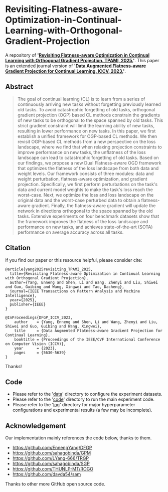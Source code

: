 # Revisiting-Flatness-aware-Optimization-in-Continual-Learning-with-Orthogonal-Gradient-Projection

A repository of **'[Revisiting Flatness-aware Optimization in Continual Learning with Orthogonal Gradient Projection. TPAMI, 2025.](https://ieeexplore.ieee.org/abstract/document/10874188)'**. This paper is an extended journal version of **'[Data Augmented Flatness-aware Gradient Projection for Continual Learning. ICCV, 2023.](https://openaccess.thecvf.com/content/ICCV2023/papers/Yang_Data_Augmented_Flatness-aware_Gradient_Projection_for_Continual_Learning_ICCV_2023_paper.pdf)'**.


## Abstract
> The goal of continual learning (CL) is to learn from a series of continuously arriving new tasks without forgetting previously learned old tasks. To avoid catastrophic forgetting of old tasks, orthogonal gradient projection (OGP) based CL methods constrain the gradients of new tasks to be orthogonal to the space spanned by old tasks. This strict gradient constraint will limit the learning ability of new tasks, resulting in lower performance on new tasks. In this paper, we first establish a unified framework for OGP-based CL methods. We then revisit OGP-based CL methods from a new perspective on the loss landscape, where we find that when relaxing projection constraints to improve performance on new tasks, the unflatness of the loss landscape can lead to catastrophic forgetting of old tasks. Based on our findings, we propose a new Dual Flatness-aware OGD framework that optimizes the flatness of the loss landscape from both data and weight levels. Our framework consists of three modules: data and weight perturbation, flatness-aware optimization, and gradient projection. Specifically, we first perform perturbations on the task's data and current model weights to make the task's loss reach the worst-case. Next, we optimize the loss and loss landscape on the original data and the worst-case perturbed data to obtain a flatness-aware gradient. Finally, the flatness-aware gradient will update the network in directions orthogonal to the space spanned by the old tasks. Extensive experiments on four benchmark datasets show that the framework improves the flatness of the loss landscape and performance on new tasks, and achieves state-of-the-art (SOTA) performance on average accuracy across all tasks.

## Citation
If you find our paper or this resource helpful, please consider cite:
```
@article{yang2025revisiting_TPAMI_2025,
  title={Revisiting Flatness-aware Optimization in Continual Learning with Orthogonal Gradient Projection},
  author={Yang, Enneng and Shen, Li and Wang, Zhenyi and Liu, Shiwei and Guo, Guibing and Wang, Xingwei and Tao, Dacheng},
  journal={IEEE Transactions on Pattern Analysis and Machine Intelligence},
  year={2025},
  publisher={IEEE}
}

@InProceedings{DFGP_ICCV_2023,
    author    = {Yang, Enneng and Shen, Li and Wang, Zhenyi and Liu, Shiwei and Guo, Guibing and Wang, Xingwei},
    title     = {Data Augmented Flatness-aware Gradient Projection for Continual Learning},
    booktitle = {Proceedings of the IEEE/CVF International Conference on Computer Vision (ICCV)},
    year      = {2023},
    pages     = {5630-5639}
}
```
Thanks!

## Code
- Please refer to the  '[data](https://github.com/EnnengYang/Revisiting-Flatness-aware-Optimization-in-Continual-Learning-with-Orthogonal-Gradient-Projection/tree/main/data)' directory to configure the experiment datasets.
- Please refer to the '[code](https://github.com/EnnengYang/Revisiting-Flatness-aware-Optimization-in-Continual-Learning-with-Orthogonal-Gradient-Projection/tree/main/code)' directory to run the main experiment code.
- Please refer to the '[log](https://github.com/EnnengYang/Revisiting-Flatness-aware-Optimization-in-Continual-Learning-with-Orthogonal-Gradient-Projection/tree/main/log)' directory for major hyperparameter configurations and experimental results (a few may be incomplete).

## Acknowledgement
Our implementation mainly  references the code below, thanks to them.
- https://github.com/EnnengYang/DFGP
- https://github.com/sahagobinda/GPM
- https://github.com/LYang-666/TRGP
- https://github.com/sahagobinda/SGP
- https://github.com/THUNLP-MT/ROGO
- https://github.com/davda54/sam

Thanks to other more GitHub open source code.
